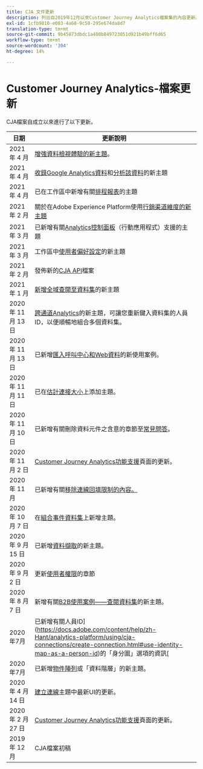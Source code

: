 ```yaml
---
title: CJA 文件更新
description: 列出自2019年12月以來Customer Journey Analytics檔案集的內容更新。
exl-id: 1cfb9810-e083-4a68-9c58-295e674da8d7
translation-type: tm+mt
source-git-commit: 9b45873dbdc1a400b849723051d921b49bff6d65
workflow-type: tm+mt
source-wordcount: '304'
ht-degree: 14%

---
```


# Customer Journey Analytics-檔案更新

CJA檔案自成立以來進行了以下更新。

| 日期 | 更新說明 |
| --- | --- |
| 2021 年 4 月 | [增強資料檢視體驗的新主題](/help/data-views/data-views.md)。 |
| 2021 年 4 月 | [收錄Google Analytics資料](/help/use-cases/ga-to-cja.md)和[分析該資料](/help/use-cases/ga-to-cja-reporting.md)的新主題 |
| 2021 年 4 月 | 已在工作區中新增有關[排程報表](/help/analysis-workspace/curate-share/t-schedule-report.md)的主題 |
| 2021 年 2 月 | 關於在Adobe Experience Platform使用[行銷渠道維度的新主題](/help/use-cases/marketing-channels.md) |
| 2021 年 3 月 | 已新增有關[Analytics控制面板](/help/mobile-app/home.md)（行動應用程式）支援的主題 |
| 2021 年 3 月 | 工作區中[使用者偏好設定](/help/analysis-workspace/user-preferences.md)的新主題 |
| 2021 年 2 月 | 發佈新的[CJA API](https://www.adobe.io/cja-apis/docs/)檔案 |
| 2021 年 1 月 | [新增全域查閱至資料集](/help/use-cases/global-lookups.md)的新主題 |
| 2020 年 11 月 13 日 | [跨通道Analytics](/help/connections/cca/overview.md)的新主題，可讓您重新鍵入資料集的人員ID，以便順暢地組合多個資料集。 |
| 2020 年 11 月 13 日 | 已新增[匯入呼叫中心和Web資料](/help/use-cases/call-center.md)的新使用案例。 |
| 2020 年 11 月 11 日 | 已在[估計連接大小](/help/connections/estimate-connection-size.md)上添加主題。 |
| 2020 年 11 月 10 日 | 已新增有關刪除資料元件之含意的章節至[常見問答](/help/getting-started/cja-faq.md)。 |
| 2020 年 11 月 2 日 | [Customer Journey Analytics功能支援](/help/getting-started/cja-aa.md)頁面的更新。 |
| 2020 年 11 月 | 已新增有關[移除連線回填限制的內容。](https://experienceleague.adobe.com/docs/analytics-platform/using/cja-connections/create-connection.html?lang=en#backfill-historical-data) |
| 2020 年 10 月 7 日 | 在[組合事件資料集](/help/connections/combined-dataset.md)上新增主題。 |
| 2020 年 9 月 15 日 | 已新增[資料擷取](/help/use-cases/data-ingestion.md)的新主題。 |
| 2020 年 9 月 2 日 | 更新[使用者權限](https://docs.adobe.com/content/help/zh-Hant/analytics-platform/using/cja-overview/cja-overview.html#user-access-permissions)的章節 |
| 2020 年 8 月 7 日 | 新增有關[B2B使用案例——查閱資料集](/help/use-cases/b2b.md)的新主題。 |
| 2020年7月 | 已新增有關人員ID](https://docs.adobe.com/content/help/zh-Hant/analytics-platform/using/cja-connections/create-connection.html#use-identity-map-as-a-person-id)的「身分圖」選項的資訊[ |
| 2020年7月 | 已新增[物件陣列](/help/use-cases/object-arrays.md)或「資料階層」的新主題。 |
| 2020 年 4 月 14 日 | [建立連線](/help/connections/create-connection.md)主題中最新UI的更新。 |
| 2020 年 2 月 27 日 | [Customer Journey Analytics功能支援](/help/getting-started/cja-aa.md)頁面的更新。 |
| 2019 年 12 月 | CJA檔案初稿 |
